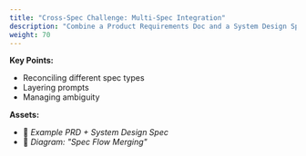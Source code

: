 ```yaml
---
title: "Cross-Spec Challenge: Multi-Spec Integration"
description: "Combine a Product Requirements Doc and a System Design Spec to build a feature."
weight: 70
---
```


**Key Points:**

* Reconciling different spec types
* Layering prompts
* Managing ambiguity

**Assets:**

* 📄 *Example PRD + System Design Spec*
* 📄 *Diagram: "Spec Flow Merging"*
